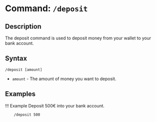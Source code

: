 # **Command:** `/deposit`

## **Description**

The deposit command is used to deposit money from your wallet to your bank account.

## **Syntax**

    /deposit [amount]
    
- `amount` - The amount of money you want to deposit.

## **Examples**

!!! Example
    Deposit 500€ into your bank account.

        /deposit 500